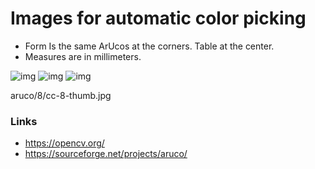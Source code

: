 # Images for automatic color picking 

- Form Is the same ArUcos at the corners. Table at the center.
- Measures are in millimeters.

![img](data/sample/geometry/flat/aruco/2/cc-2-thumb.jpg) 
![img](data/sample/geometry/flat/aruco/8/cc-8-thumb.jpg) 
![img](data/sample/geometry/flat/aruco/27/cc-27-thumb.jpg) 


aruco/8/cc-8-thumb.jpg


### Links
 - https://opencv.org/
 - https://sourceforge.net/projects/aruco/